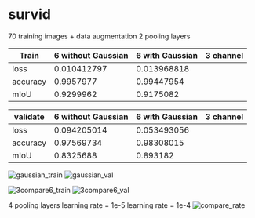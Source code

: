 # survid
70 training images + data augmentation
2 pooling layers

|  Train | 6 without Gaussian  | 6 with Gaussian | 3 channel|
|--------|---------------------|-----------------|----------|
| loss   |     0.010412797     |   0.013968818   |          |
|accuracy|     0.9957977       |    0.99447954   |          |
|  mIoU  |     0.9299962       |   0.9175082     |          |

|validate| 6 without Gaussian  | 6 with Gaussian | 3 channel|
|--------|---------------------|-----------------|----------|
| loss   |     0.094205014     |  0.053493056    |          |
|accuracy|     0.97569734      |   0.98308015    |          |
|  mIoU  |    0.8325688        |   0.893182      |          |

![gaussian_train](https://user-images.githubusercontent.com/38833796/168426678-4bafb8c4-9edc-4b8f-a79f-a1d894957b93.png)
![gaussian_val](https://user-images.githubusercontent.com/38833796/168426677-a5d60093-f03b-44d1-b7da-aa367fd02555.png)

![3compare6_train](https://user-images.githubusercontent.com/38833796/168473038-cfac9929-61a3-48d2-9ed2-60bec7fc1e4b.png)
![3compare6_val](https://user-images.githubusercontent.com/38833796/168473030-dfd7cf81-8e19-459f-afca-af7be4cd73cd.png)


4 pooling layers
learning rate = 1e-5
learning rate = 1e-4
![compare_rate](https://user-images.githubusercontent.com/38833796/168589468-0f809f3c-aaff-43ff-89fe-87d92fc99e44.png)
